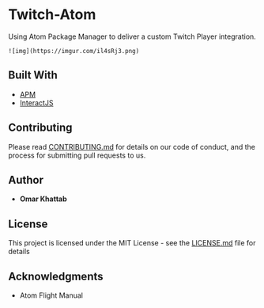 # Twitch-Atom
Using Atom Package Manager to deliver a custom Twitch Player
integration.

```
![img](https://imgur.com/il4sRj3.png)
```

## Built With

* [APM](https://atom.io/docs)
* [InteractJS](http://interactjs.io/)

## Contributing

Please read [CONTRIBUTING.md](https://gist.github.com/PurpleBooth/b24679402957c63ec426) for details on our code of conduct, and the process for submitting pull requests to us.

## Author

* **Omar Khattab**

## License

This project is licensed under the MIT License - see the [LICENSE.md](LICENSE.md) file for details

## Acknowledgments

* Atom Flight Manual
